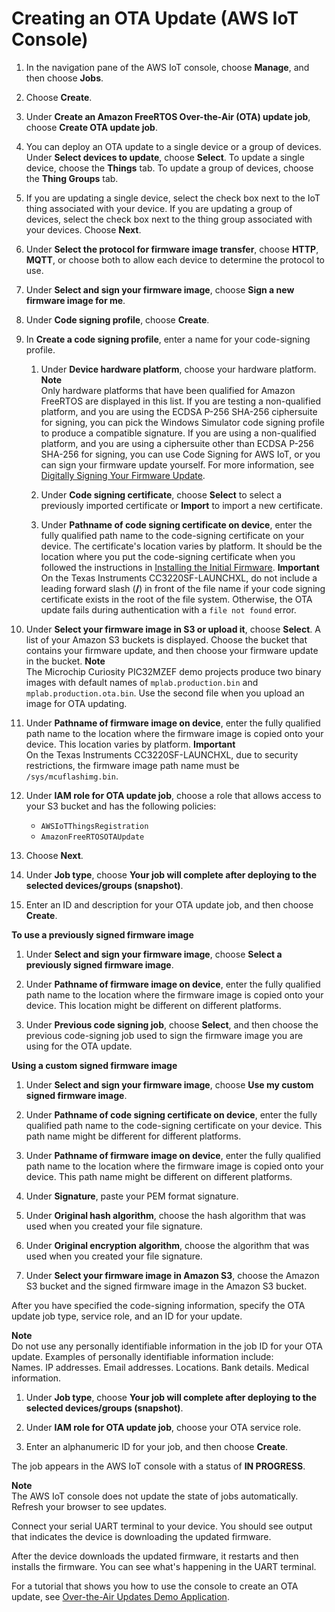 # Creating an OTA Update \(AWS IoT Console\)<a name="ota-console-workflow"></a>

1. In the navigation pane of the AWS IoT console, choose **Manage**, and then choose **Jobs**\.

1. Choose **Create**\.

1. Under **Create an Amazon FreeRTOS Over\-the\-Air \(OTA\) update job**, choose **Create OTA update job**\.

1. You can deploy an OTA update to a single device or a group of devices\. Under **Select devices to update**, choose **Select**\. To update a single device, choose the **Things** tab\. To update a group of devices, choose the **Thing Groups** tab\.

1. If you are updating a single device, select the check box next to the IoT thing associated with your device\. If you are updating a group of devices, select the check box next to the thing group associated with your devices\. Choose **Next**\.

1. Under **Select the protocol for firmware image transfer**, choose **HTTP**, **MQTT**, or choose both to allow each device to determine the protocol to use\.

1. Under **Select and sign your firmware image**, choose **Sign a new firmware image for me**\.

1. Under **Code signing profile**, choose **Create**\.

1. In **Create a code signing profile**, enter a name for your code\-signing profile\.

   1. Under **Device hardware platform**, choose your hardware platform\.
**Note**  
Only hardware platforms that have been qualified for Amazon FreeRTOS are displayed in this list\. If you are testing a non\-qualified platform, and you are using the ECDSA P\-256 SHA\-256 ciphersuite for signing, you can pick the Windows Simulator code signing profile to produce a compatible signature\. If you are using a non\-qualified platform, and you are using a ciphersuite other than ECDSA P\-256 SHA\-256 for signing, you can use Code Signing for AWS IoT, or you can sign your firmware update yourself\. For more information, see [Digitally Signing Your Firmware Update](ota-cli-workflow.md#ota-sign-cli)\. 

   1. Under **Code signing certificate**, choose **Select** to select a previously imported certificate or **Import** to import a new certificate\.

   1. Under **Pathname of code signing certificate on device**, enter the fully qualified path name to the code\-signing certificate on your device\. The certificate's location varies by platform\. It should be the location where you put the code\-signing certificate when you followed the instructions in [Installing the Initial Firmware](dg-ota-initial-firmware.md)\.
**Important**  
On the Texas Instruments CC3220SF\-LAUNCHXL, do not include a leading forward slash \(**/**\) in front of the file name if your code signing certificate exists in the root of the file system\. Otherwise, the OTA update fails during authentication with a `file not found` error\.

1. Under **Select your firmware image in S3 or upload it**, choose **Select**\. A list of your Amazon S3 buckets is displayed\. Choose the bucket that contains your firmware update, and then choose your firmware update in the bucket\.
**Note**  
The Microchip Curiosity PIC32MZEF demo projects produce two binary images with default names of `mplab.production.bin` and `mplab.production.ota.bin`\. Use the second file when you upload an image for OTA updating\.

1. Under **Pathname of firmware image on device**, enter the fully qualified path name to the location where the firmware image is copied onto your device\. This location varies by platform\.
**Important**  
On the Texas Instruments CC3220SF\-LAUNCHXL, due to security restrictions, the firmware image path name must be `/sys/mcuflashimg.bin`\.

1. Under **IAM role for OTA update job**, choose a role that allows access to your S3 bucket and has the following policies:
   + `AWSIoTThingsRegistration`
   + `AmazonFreeRTOSOTAUpdate`

1. Choose **Next**\.

1. Under **Job type**, choose **Your job will complete after deploying to the selected devices/groups \(snapshot\)**\.

1. Enter an ID and description for your OTA update job, and then choose **Create**\.<a name="previously-signed"></a>

**To use a previously signed firmware image**

1. Under **Select and sign your firmware image**, choose **Select a previously signed firmware image**\.

1. Under **Pathname of firmware image on device**, enter the fully qualified path name to the location where the firmware image is copied onto your device\. This location might be different on different platforms\.

1. Under **Previous code signing job**, choose **Select**, and then choose the previous code\-signing job used to sign the firmware image you are using for the OTA update\.<a name="custom-signed"></a>

**Using a custom signed firmware image**

1. Under **Select and sign your firmware image**, choose **Use my custom signed firmware image**\.

1. Under **Pathname of code signing certificate on device**, enter the fully qualified path name to the code\-signing certificate on your device\. This path name might be different for different platforms\.

1. Under **Pathname of firmware image on device**, enter the fully qualified path name to the location where the firmware image is copied onto your device\. This path name might be different on different platforms\.

1. Under **Signature**, paste your PEM format signature\.

1. Under **Original hash algorithm**, choose the hash algorithm that was used when you created your file signature\.

1. Under **Original encryption algorithm**, choose the algorithm that was used when you created your file signature\.

1. Under **Select your firmware image in Amazon S3**, choose the Amazon S3 bucket and the signed firmware image in the Amazon S3 bucket\.

After you have specified the code\-signing information, specify the OTA update job type, service role, and an ID for your update\.

**Note**  
Do not use any personally identifiable information in the job ID for your OTA update\. Examples of personally identifiable information include:  
Names\.
IP addresses\.
Email addresses\.
Locations\.
Bank details\.
Medical information\.

1. Under **Job type**, choose **Your job will complete after deploying to the selected devices/groups \(snapshot\)**\.

1. Under **IAM role for OTA update job**, choose your OTA service role\.

1. Enter an alphanumeric ID for your job, and then choose **Create**\.

The job appears in the AWS IoT console with a status of **IN PROGRESS**\.

**Note**  
The AWS IoT console does not update the state of jobs automatically\. Refresh your browser to see updates\.

Connect your serial UART terminal to your device\. You should see output that indicates the device is downloading the updated firmware\.

After the device downloads the updated firmware, it restarts and then installs the firmware\. You can see what's happening in the UART terminal\.

For a tutorial that shows you how to use the console to create an OTA update, see [Over\-the\-Air Updates Demo Application](ota-demo.md)\.